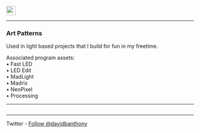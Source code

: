 <a href="http://davidbanthony.me" target="_blank"><img src="http://static1.squarespace.com/static/53d677d2e4b090e9cd5361cf/t/5854c52ec534a52513ac59ea/1481955228902/?format=original" height="25" alt=""></a>

<hr>

<h3>Art Patterns</h3>
<p>Used in light based projects that I build for fun in my freetime.</p>
<p>Associated program assets:<br>
• Fast LED<br>
• LED Edit<br>
• MadLight<br>
• Madrix<br>
• NeoPixel<br>
• Processing</p>

<hr>

<img src="https://github.com/davidbanthony/dba-art-patterns/blob/master/Examples.jpg?raw=true" alt="">

<hr>

<p>Twitter - <a href="https://twitter.com/davidbanthony" class="twitter-follow-button" data-show-count="false">Follow @davidbanthony</a><script async src="//platform.twitter.com/widgets.js" charset="utf-8"></script></p>
